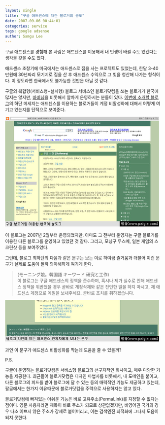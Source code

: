 ```yaml
---
layout: single
title: "구글 애드센스에 대한 블로거의 공포"
date: 2007-09-06 00:44:01
categories: service
tags: google adsense
author: Samgu Lee
---
```


구글 애드센스를 경험해 본 사람은 애드센스를 이용해서 내 인생이 바뀔 수도 있겠다는 생각을 갖을 수도 있다.

애드센스 초창기에 미국에서는 애드센스로 집을 사는 프로젝트도 있었는데, 한달 3-40만원에 30년짜리 모기지로 집을 산 후 애드센스 수익으로 그 빚을 청산해 나가는 형식이다. 이 정도라면 한국에서도 불가능한 것만은 아닐 것 같다.

구글의 복합형(서비스형+설치형) 블로그 서비스인 블로거닷컴을 쓰는 블로거가 한국에 많지는 않지만, [바비님](http://www.peopleware.kr/)을 비롯해서 알차게 운영하시는 분들이 있다. [이번에 소개할 블로그](http://ads-musume.blogspot.com/)의 하단 메세지는 애드센스를 이용하는 블로거들이 계정 비활성화에 대해서 어떻게 여기고 있는지를 단적으로 보여준다.

![구글 블로거를 이용한 한국어 블로그](/assets/korean-blog-using-google-bl.jpg)

이 블로그는 2007년 2월부터 운영되었지만, 아마도 그 전부터 운영자는 구글 블로거를 이용한 다른 블로그를 운영하고 있었던 것 같다. 그리고, 모닝구 무스메, 일본 게임의 스크린샷 등을 보여주었다.

그런데, 블로그 최하단의 다음과 같은 문구는 보는 이로 하여금 즐거움과 더불어 이런 문구가 실제로 도움이 될까 의아해하게 여기게 한다.

> (モーニング娘。韓国語 キーワード 研究と工作)  
> 이 블로그는 구글 애드센스의 정책을 준수하며, 혹시나 제가 실수로 인해 애드센스 정책을 위반했을 경우 곧바로 계정삭제와 같은 잔인한 일을 하지 마시고, 제 애드센스 계정으로 메일을 보내주세요. 곧바로 조치를 취하겠습니다.

![구글 애드센스 관계자에게 보내는 글](/assets/please-dont-me-out-google.jpg)

과연 이 문구가 애드센스 비활성화를 막는데 도움을 줄 수 있을까?

P.S.

구글이 운영하는 블로거닷컴은 서비스형 블로그의 선구자적인 회사이고, 매우 다양한 기능을 제공한다. 최근들어 블로거닷컴은 디자인 마법사를 비롯해서, 내 도메인을 붙이고, 다른 블로그의 피드를 받아 블로그에 달 수 있는 등의 매력적인 기능도 제공하고 있는데, 팔글에서는 한가지 이유때문에 블로거닷컴을 주력으로 사용하지는 않고 있다.

블로거닷컴에 빠져있는 아쉬운 기능은 바로 고유주소(PermaLink)를 지정할 수 없다는 점이다. 영문 사용자라면 제목이 바로 주소가 되므로 상관없겠지만, 비영어권 국가의 경우 다소 이쁘지 않은 주소가 강제로 붙어버리고, 이는 검색엔진 최적화에 그다지 도움이 되지 못한다.
